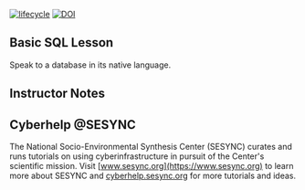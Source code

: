 [![lifecycle](https://img.shields.io/badge/lifecycle-beta-blue.svg)](https://github.com/SESYNC-ci/sesync-ci.github.io/blob/master/lesson/lesson-lifecycle.md#beta)
[![DOI](https://zenodo.org/badge/DOI/10.5281/zenodo.5705522.svg)](https://doi.org/10.5281/zenodo.5705522)

## Basic SQL Lesson

Speak to a database in its native language.

## Instructor Notes

## Cyberhelp @SESYNC

The National Socio-Environmental Synthesis Center (SESYNC) curates and runs
tutorials on using cyberinfrastructure in pursuit of the Center's scientific
mission. Visit [www.sesync.org](https://www.sesync.org) to learn more about
SESYNC and [cyberhelp.sesync.org](https://cyberhelp.sesync.org) for more
tutorials and ideas.
